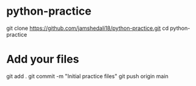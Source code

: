 # python-practice

git clone https://github.com/jamshedali18/python-practice.git
cd python-practice
# Add your files
git add .
git commit -m "Initial practice files" 
git push origin main
  
